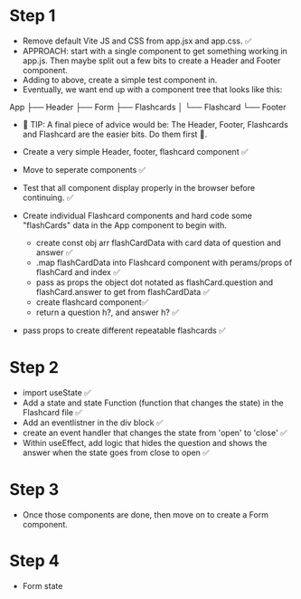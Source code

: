 # Step 1

- Remove default Vite JS and CSS from app.jsx and app.css. ✅
- APPROACH: start with a single component to get something working in app.js. Then maybe split out a few bits to create a Header and Footer component.
- Adding to above, create a simple test component in.
- Eventually, we want end up with a component tree that looks like this:

App
├── Header
├── Form
├── Flashcards
│ └── Flashcard
└── Footer

- 🚨 TIP: A final piece of advice would be: The Header, Footer, Flashcards and Flashcard are the easier bits. Do them first 🙂.

- Create a very simple Header, footer, flashcard component ✅
- Move to seperate components ✅
- Test that all component display properly in the browser before continuing. ✅
- Create individual Flashcard components and hard code some "flashCards" data in the App component to begin with.
  - create const obj arr flashCardData with card data of question and answer ✅
  - .map flashCardData into Flashcard component with perams/props of flashCard and index ✅
  - pass as props the object dot notated as flashCard.question and flashCard.answer to get from flashCardData ✅
  - create flashcard component✅
  - return a question h?, and answer h? ✅
- pass props to create different repeatable flashcards ✅

# Step 2

- import useState ✅
- Add a state and state Function (function that changes the state) in the Flashcard file ✅
- Add an eventlistner in the div block ✅
- create an event handler that changes the state from 'open'  to 'close' ✅
- Within useEffect, add logic that hides the question and shows the answer when the state goes from close to open ✅

# Step 3

- Once those components are done, then move on to create a Form component.

# Step 4

- Form state



<!-- 
We want a box that has the question on it
When clicked, show the answer
-->